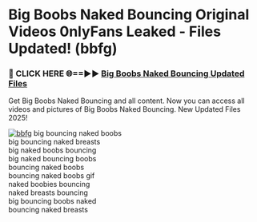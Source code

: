 # Big Boobs Naked Bouncing Original Videos 0nlyFans Leaked - Files Updated! (bbfg)

<h3>🔴 CLICK HERE 🌐==►► <a href="https://tinyurl.com/up5wt9bj" rel="nofollow">Big Boobs Naked Bouncing Updated Files</a></h3>

Get Big Boobs Naked Bouncing and all content. Now you can access all videos and pictures of Big Boobs Naked Bouncing. New Updated Files 2025!

[![bbfg](https://i.imgur.com/ABiUzMV.gif)](https://tinyurl.com/up5wt9bj)
big bouncing naked boobs<br>
big bouncing naked breasts<br>
big naked boobs bouncing<br>
big naked bouncing boobs<br>
bouncing naked boobs<br>
bouncing naked boobs gif<br>
naked boobies bouncing<br>
naked breasts bouncing<br>
big bouncing boobs naked<br>
bouncing naked breasts